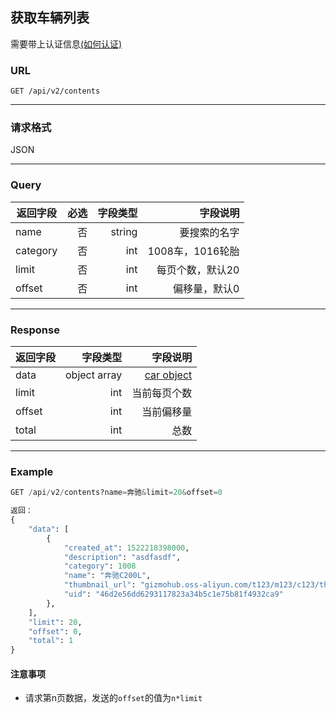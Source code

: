 ## 获取车辆列表
需要带上认证信息[(如何认证)](https://gitlab.com/gizmotech/Doc/wikis/signature)

### URL
`GET /api/v2/contents`

-----

### 请求格式
JSON

-----

### Query
返回字段  |必选| 字段类型 |字段说明 | 
-------|-----:| ----:|-----:|
name   | 否|string |要搜索的名字 |
category|否|int|1008车，1016轮胎
limit   | 否|int |每页个数，默认20 |
offset   | 否|int |偏移量，默认0 |

-----

### Response
返回字段        | 字段类型 |字段说明 | 
--------------|-----:| ----:|
data   | object array |[car object](http://git.gizmotech.cn/Gizmo/gizmohub/wikis/structs#car) |
limit   | int |当前每页个数 |
offset   | int |当前偏移量 |
total   | int |总数 |

-----

### Example
```python
GET /api/v2/contents?name=奔驰&limit=20&offset=0

返回：
{
    "data": [
        {
            "created_at": 1522218398000, 
            "description": "asdfasdf", 
            "category": 1008
            "name": "奔驰C200L", 
            "thumbnail_url": "gizmohub.oss-aliyun.com/t123/m123/c123/thumbnails/addm8q4.png", 
            "uid": "46d2e56dd6293117823a34b5c1e75b81f4932ca9"
        }, 
    ], 
    "limit": 20, 
    "offset": 0, 
    "total": 1
}
```

#### 注意事项

- 请求第n页数据，发送的`offset`的值为`n*limit`